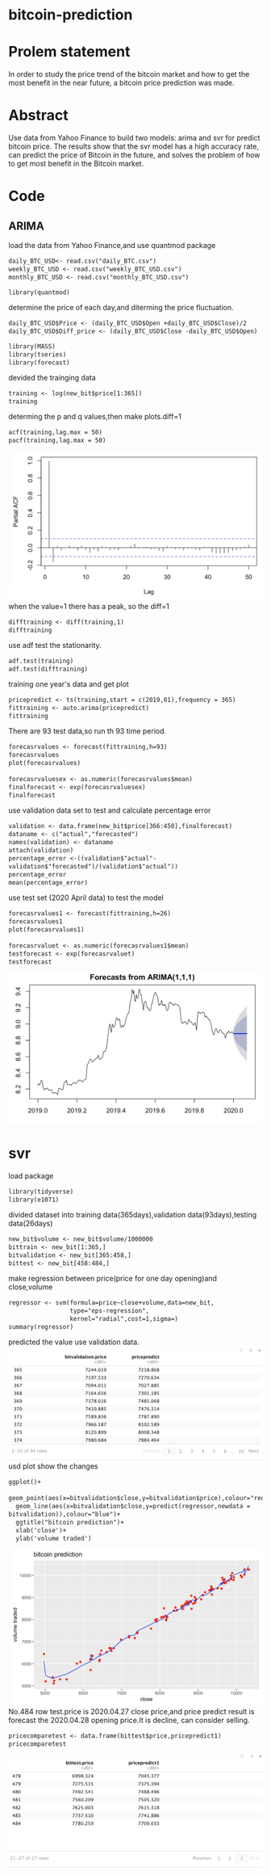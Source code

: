 # bitcoin-prediction
# Prolem statement
In order to study the price trend of the bitcoin market and how to get the most benefit in the near future, a bitcoin price prediction was made.
# Abstract
Use data from Yahoo Finance to build two models: arima and svr for predict bitcoin price. The results show that the svr model has a high accuracy rate, can predict the price of Bitcoin in the future, and solves the problem of how to get most benefit in the Bitcoin market.
# Code 
## ARIMA
load the data from Yahoo Finance,and use quantmod package
```
daily_BTC_USD<- read.csv("daily_BTC.csv")
weekly_BTC_USD <- read.csv("weekly_BTC_USD.csv")
monthly_BTC_USD <- read.csv("monthly_BTC_USD.csv")
```
```
library(quantmod)
```
determine the price of each day,and diterming the price fluctuation.
```
daily_BTC_USD$Price <- (daily_BTC_USD$Open +daily_BTC_USD$Close)/2
daily_BTC_USD$Diff_price <- (daily_BTC_USD$Close -daily_BTC_USD$Open)
```
```
library(MASS)
library(tseries)
library(forecast)
```
devided the trainging data
```
training <- log(new_bit$price[1:365])
training
```
determing the p and q values,then make plots.diff=1
```
acf(training,lag.max = 50)
pacf(training,lag.max = 50)
```
![Image](http://github.com/lzmpikapika/bitcoin-prediction/raw/master/acf.jpg)
when the value=1 there has a peak, so the diff=1
```
difftraining <- diff(training,1)
difftraining
```
use adf test the stationarity.
```
adf.test(training)
adf.test(difftraining)
```
training one year's data and get plot
```
pricepredict <- ts(training,start = c(2019,01),frequency = 365)
fittraining <- auto.arima(pricepredict)
fittraining
```
There are 93 test data,so run th 93 time period.
```
forecasrvalues <- forecast(fittraining,h=93)
forecasrvalues
plot(forecasrvalues)

forecasrvaluesex <- as.numeric(forecasrvalues$mean)
finalforecast <- exp(forecasrvaluesex)
finalforecast
```
use validation data set to test and calculate percentage error
```
validation <- data.frame(new_bit$price[366:458],finalforecast)
dataname <- c("actual","forecasted")
names(validation) <- dataname
attach(validation)
percentage_error <-((validation$"actual"-validation$"forecasted")/(validation$"actual"))
percentage_error
mean(percentage_error)
```
use test set (2020 April data) to test the model
```
forecasrvalues1 <- forecast(fittraining,h=26)
forecasrvalues1
plot(forecasrvalues1)

forecasrvaluet <- as.numeric(forecasrvalues1$mean)
testforecast <- exp(forecasrvaluet)
testforecast
```
![Image](http://github.com/lzmpikapika/bitcoin-prediction/raw/master/ARIMA.jpg)
# svr
load package
```
library(tidyverse)
library(e1071)
```
divided dataset into training data(365days),validation data(93days),testing data(26days)
```
new_bit$volume <- new_bit$volume/1000000
bittrain <- new_bit[1:365,]
bitvalidation <- new_bit[365:458,]
bittest <- new_bit[458:484,]
```
make regression between price(price for one day opening)and close,volume
```{r}
regressor <- svm(formula=price~close+volume,data=new_bit,
                 type="eps-regression",
                 kernel="radial",cost=1,sigma=)
summary(regressor)
```
predicted the value use validation data.
![Image](http://github.com/lzmpikapika/bitcoin-prediction/raw/master/svrval.jpg)
usd plot show the changes
```
ggplot()+
  geom_point(aes(x=bitvalidation$close,y=bitvalidation$price),colour="red")+
  geom_line(aes(x=bitvalidation$close,y=predict(regressor,newdata = bitvalidation)),colour="blue")+
  ggtitle("bitcoin prediction")+
  xlab('close')+
  ylab('volume traded')
```
![Image](http://github.com/lzmpikapika/bitcoin-prediction/raw/master/svrprediction.jpg)
No.484 row test.price is 2020.04.27 close price,and price predict result is forecast the 2020.04.28 opening price.It is decline, can consider selling.
```{r}
pricecomparetest <- data.frame(bittest$price,pricepredict1)
pricecomparetest
```
![Image](http://github.com/lzmpikapika/bitcoin-prediction/raw/master/svrtestprice.jpg)
